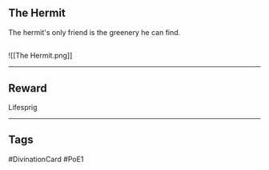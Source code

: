## The Hermit
The hermit's only friend is the greenery he can find.
## 
![[The Hermit.png]]

---
## Reward
Lifesprig

---
## Tags
#DivinationCard
#PoE1